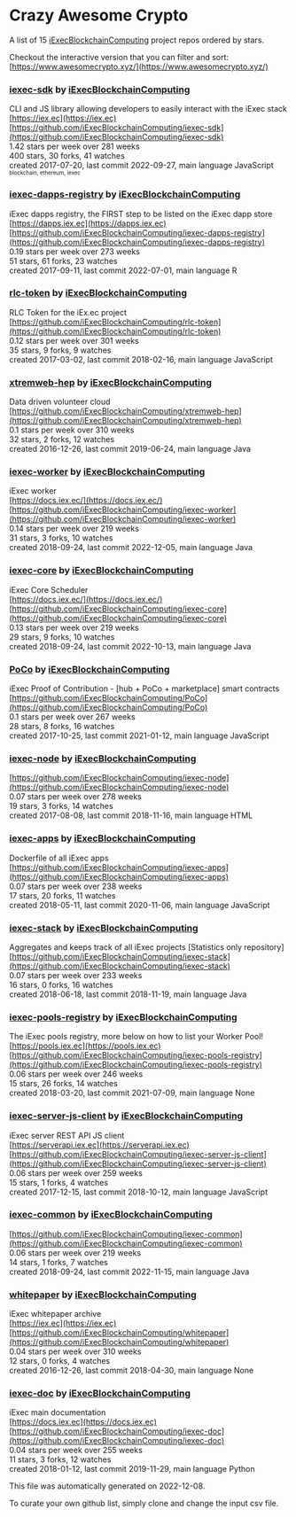 # Crazy Awesome Crypto
A list of 15 [iExecBlockchainComputing](https://github.com/iExecBlockchainComputing) project repos ordered by stars.  

Checkout the interactive version that you can filter and sort: 
[https://www.awesomecrypto.xyz/](https://www.awesomecrypto.xyz/)  


### [iexec-sdk](https://github.com/iExecBlockchainComputing/iexec-sdk) by [iExecBlockchainComputing](https://github.com/iExecBlockchainComputing)  
CLI and JS library allowing developers to easily interact with the iExec stack  
[https://iex.ec](https://iex.ec)  
[https://github.com/iExecBlockchainComputing/iexec-sdk](https://github.com/iExecBlockchainComputing/iexec-sdk)  
1.42 stars per week over 281 weeks  
400 stars, 30 forks, 41 watches  
created 2017-07-20, last commit 2022-09-27, main language JavaScript  
<sub><sup>blockchain, ethereum, iexec</sup></sub>


### [iexec-dapps-registry](https://github.com/iExecBlockchainComputing/iexec-dapps-registry) by [iExecBlockchainComputing](https://github.com/iExecBlockchainComputing)  
iExec dapps registry, the FIRST step to be listed on the iExec dapp store  
[https://dapps.iex.ec](https://dapps.iex.ec)  
[https://github.com/iExecBlockchainComputing/iexec-dapps-registry](https://github.com/iExecBlockchainComputing/iexec-dapps-registry)  
0.19 stars per week over 273 weeks  
51 stars, 61 forks, 23 watches  
created 2017-09-11, last commit 2022-07-01, main language R  


### [rlc-token](https://github.com/iExecBlockchainComputing/rlc-token) by [iExecBlockchainComputing](https://github.com/iExecBlockchainComputing)  
RLC Token for the iEx.ec project  
[https://github.com/iExecBlockchainComputing/rlc-token](https://github.com/iExecBlockchainComputing/rlc-token)  
0.12 stars per week over 301 weeks  
35 stars, 9 forks, 9 watches  
created 2017-03-02, last commit 2018-02-16, main language JavaScript  


### [xtremweb-hep](https://github.com/iExecBlockchainComputing/xtremweb-hep) by [iExecBlockchainComputing](https://github.com/iExecBlockchainComputing)  
Data driven volunteer cloud  
[https://github.com/iExecBlockchainComputing/xtremweb-hep](https://github.com/iExecBlockchainComputing/xtremweb-hep)  
0.1 stars per week over 310 weeks  
32 stars, 2 forks, 12 watches  
created 2016-12-26, last commit 2019-06-24, main language Java  


### [iexec-worker](https://github.com/iExecBlockchainComputing/iexec-worker) by [iExecBlockchainComputing](https://github.com/iExecBlockchainComputing)  
iExec worker  
[https://docs.iex.ec/](https://docs.iex.ec/)  
[https://github.com/iExecBlockchainComputing/iexec-worker](https://github.com/iExecBlockchainComputing/iexec-worker)  
0.14 stars per week over 219 weeks  
31 stars, 3 forks, 10 watches  
created 2018-09-24, last commit 2022-12-05, main language Java  


### [iexec-core](https://github.com/iExecBlockchainComputing/iexec-core) by [iExecBlockchainComputing](https://github.com/iExecBlockchainComputing)  
iExec Core Scheduler  
[https://docs.iex.ec/](https://docs.iex.ec/)  
[https://github.com/iExecBlockchainComputing/iexec-core](https://github.com/iExecBlockchainComputing/iexec-core)  
0.13 stars per week over 219 weeks  
29 stars, 9 forks, 10 watches  
created 2018-09-24, last commit 2022-10-13, main language Java  


### [PoCo](https://github.com/iExecBlockchainComputing/PoCo) by [iExecBlockchainComputing](https://github.com/iExecBlockchainComputing)  
iExec Proof of Contribution - [hub + PoCo + marketplace] smart contracts  
[https://github.com/iExecBlockchainComputing/PoCo](https://github.com/iExecBlockchainComputing/PoCo)  
0.1 stars per week over 267 weeks  
28 stars, 8 forks, 16 watches  
created 2017-10-25, last commit 2021-01-12, main language JavaScript  


### [iexec-node](https://github.com/iExecBlockchainComputing/iexec-node) by [iExecBlockchainComputing](https://github.com/iExecBlockchainComputing)  
  
[https://github.com/iExecBlockchainComputing/iexec-node](https://github.com/iExecBlockchainComputing/iexec-node)  
0.07 stars per week over 278 weeks  
19 stars, 3 forks, 14 watches  
created 2017-08-08, last commit 2018-11-16, main language HTML  


### [iexec-apps](https://github.com/iExecBlockchainComputing/iexec-apps) by [iExecBlockchainComputing](https://github.com/iExecBlockchainComputing)  
Dockerfile of all iExec apps  
[https://github.com/iExecBlockchainComputing/iexec-apps](https://github.com/iExecBlockchainComputing/iexec-apps)  
0.07 stars per week over 238 weeks  
17 stars, 20 forks, 11 watches  
created 2018-05-11, last commit 2020-11-06, main language JavaScript  


### [iexec-stack](https://github.com/iExecBlockchainComputing/iexec-stack) by [iExecBlockchainComputing](https://github.com/iExecBlockchainComputing)  
Aggregates and keeps track of all iExec projects [Statistics only repository]  
[https://github.com/iExecBlockchainComputing/iexec-stack](https://github.com/iExecBlockchainComputing/iexec-stack)  
0.07 stars per week over 233 weeks  
16 stars, 0 forks, 16 watches  
created 2018-06-18, last commit 2018-11-19, main language Java  


### [iexec-pools-registry](https://github.com/iExecBlockchainComputing/iexec-pools-registry) by [iExecBlockchainComputing](https://github.com/iExecBlockchainComputing)  
The iExec pools registry, more below on how to list your Worker Pool!  
[https://pools.iex.ec](https://pools.iex.ec)  
[https://github.com/iExecBlockchainComputing/iexec-pools-registry](https://github.com/iExecBlockchainComputing/iexec-pools-registry)  
0.06 stars per week over 246 weeks  
15 stars, 26 forks, 14 watches  
created 2018-03-20, last commit 2021-07-09, main language None  


### [iexec-server-js-client](https://github.com/iExecBlockchainComputing/iexec-server-js-client) by [iExecBlockchainComputing](https://github.com/iExecBlockchainComputing)  
iExec server REST API JS client  
[https://serverapi.iex.ec](https://serverapi.iex.ec)  
[https://github.com/iExecBlockchainComputing/iexec-server-js-client](https://github.com/iExecBlockchainComputing/iexec-server-js-client)  
0.06 stars per week over 259 weeks  
15 stars, 1 forks, 4 watches  
created 2017-12-15, last commit 2018-10-12, main language JavaScript  


### [iexec-common](https://github.com/iExecBlockchainComputing/iexec-common) by [iExecBlockchainComputing](https://github.com/iExecBlockchainComputing)  
  
[https://github.com/iExecBlockchainComputing/iexec-common](https://github.com/iExecBlockchainComputing/iexec-common)  
0.06 stars per week over 219 weeks  
14 stars, 1 forks, 7 watches  
created 2018-09-24, last commit 2022-11-15, main language Java  


### [whitepaper](https://github.com/iExecBlockchainComputing/whitepaper) by [iExecBlockchainComputing](https://github.com/iExecBlockchainComputing)  
iExec whitepaper archive  
[https://iex.ec](https://iex.ec)  
[https://github.com/iExecBlockchainComputing/whitepaper](https://github.com/iExecBlockchainComputing/whitepaper)  
0.04 stars per week over 310 weeks  
12 stars, 0 forks, 4 watches  
created 2016-12-26, last commit 2018-04-30, main language None  


### [iexec-doc](https://github.com/iExecBlockchainComputing/iexec-doc) by [iExecBlockchainComputing](https://github.com/iExecBlockchainComputing)  
iExec main documentation  
[https://docs.iex.ec](https://docs.iex.ec)  
[https://github.com/iExecBlockchainComputing/iexec-doc](https://github.com/iExecBlockchainComputing/iexec-doc)  
0.04 stars per week over 255 weeks  
11 stars, 3 forks, 12 watches  
created 2018-01-12, last commit 2019-11-29, main language Python  


This file was automatically generated on 2022-12-08.  

To curate your own github list, simply clone and change the input csv file.  